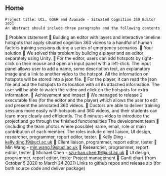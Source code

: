 ## Home 
 	Project title: UCL, GOSH and Avanade - Situated Cognition 360 Editor 2021
 	An abstract should include three paragraphs and the following contents
	Problem statement
	Building an editor with layers and interactive timeline hotspots that apply situated cognition 360 videos to a handful of human factors training sessions during a series of emergency scenarios. 
	Your solution
	We solved this problem by building a player and an editor separately using Unity. 
	For the editor, users can add hotspots by right-click on their mouse and open an input panel with a left-click. The input panel allows user to add a name, some description text, an explanatory image and a link to another video to the hotspot. All the information on hotspots will be stored into a json file.
	For the player, it can read the json file and add the hotspots to its location with all its attached information. The user will be able to watch the video and click on the hotspots for extra information.
	Achievement and impact
	We managed to release 2 executable files (for the editor and the player) which allows the user to edit and present the annotated 360 videos.
	Doctors are able to deliver training sessions more easily with hotspots and 360 videos, and their students can learn more clearly and efficiently.
 	The 8 minutes video to introduce the project and go through the finished functionalities
 	The development team
	(including the team photos where possible) name, email, role or main contribution of each member. The roles include client liaison, UI design, researcher, programmer, report editor, tester.
	Kelly Ding - kelly.ding.19@ucl.ac.uk 
	Client liaison, programmer, report editor, tester
	Min Wang - min.wang.19@ucl.ac.uk 
	Researcher, programmer, report editor, tester
	Michael Chen - szu-han.chen.19@ucl.ac.uk 
	UI design, programmer, report editor, tester 
 	Project management
	Gantt chart (from October 5 2020 to March 24 2021)
 	Links to github repos and release zip (for both source code and deliver package)
